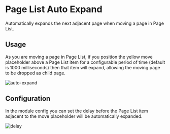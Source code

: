 # Page List Auto Expand

Automatically expands the next adjacent page when moving a page in Page List.

## Usage

As you are moving a page in Page List, if you position the yellow move placeholder above a Page List item for a configurable period of time (default is 1000 milliseconds) then that item will expand, allowing the moving page to be dropped as child page.


![auto-expand](https://github.com/Toutouwai/PageListAutoExpand/assets/1538852/3650fd00-c1c2-41e8-9f63-08b976bcc361)

## Configuration

In the module config you can set the delay before the Page List item adjacent to the move placeholder will be automatically expanded.

![delay](https://github.com/Toutouwai/PageListAutoExpand/assets/1538852/deaae502-b623-4666-a8a2-9c4d3ac75369)
